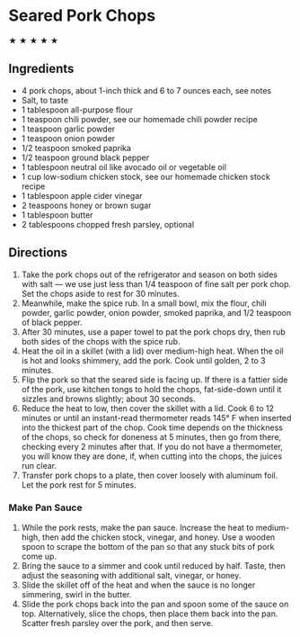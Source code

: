 # Seared Pork Chops #

&#9733; &#9733; &#9733; &#9733; &#9733;

## Ingredients ##

- 4 pork chops, about 1-inch thick and 6 to 7 ounces each, see notes
- Salt, to taste
- 1 tablespoon all-purpose flour
- 1 teaspoon chili powder, see our homemade chili powder recipe
- 1 teaspoon garlic powder
- 1 teaspoon onion powder
- 1/2 teaspoon smoked paprika
- 1/2 teaspoon ground black pepper
- 1 tablespoon neutral oil like avocado oil or vegetable oil
- 1 cup low-sodium chicken stock, see our homemade chicken stock recipe
- 1 tablespoon apple cider vinegar
- 2 teaspoons honey or brown sugar
- 1 tablespoon butter
- 2 tablespoons chopped fresh parsley, optional

## Directions ##

1. Take the pork chops out of the refrigerator and season on both sides with salt — we use just less than 1/4 teaspoon of fine salt per pork chop. Set the chops aside to rest for 30 minutes.
2. Meanwhile, make the spice rub. In a small bowl, mix the flour, chili powder, garlic powder, onion powder, smoked paprika, and 1/2 teaspoon of black pepper.
3. After 30 minutes, use a paper towel to pat the pork chops dry, then rub both sides of the chops with the spice rub.
4. Heat the oil in a skillet (with a lid) over medium-high heat. When the oil is hot and looks shimmery, add the pork. Cook until golden, 2 to 3 minutes.
5. Flip the pork so that the seared side is facing up. If there is a fattier side of the pork, use kitchen tongs to hold the chops, fat-side-down until it sizzles and browns slightly; about 30 seconds.
6. Reduce the heat to low, then cover the skillet with a lid. Cook 6 to 12 minutes or until an instant-read thermometer reads 145° F when inserted into the thickest part of the chop. Cook time depends on the thickness of the chops, so check for doneness at 5 minutes, then go from there, checking every 2 minutes after that. If you do not have a thermometer, you will know they are done, if, when cutting into the chops, the juices run clear.
7. Transfer pork chops to a plate, then cover loosely with aluminum foil. Let the pork rest for 5 minutes.

### Make Pan Sauce ###

1. While the pork rests, make the pan sauce. Increase the heat to medium-high, then add the chicken stock, vinegar, and honey. Use a wooden spoon to scrape the bottom of the pan so that any stuck bits of pork come up.
2. Bring the sauce to a simmer and cook until reduced by half. Taste, then adjust the seasoning with additional salt, vinegar, or honey.
3. Slide the skillet off of the heat and when the sauce is no longer simmering, swirl in the butter.
4. Slide the pork chops back into the pan and spoon some of the sauce on top. Alternatively, slice the chops, then place them back into the pan. Scatter fresh parsley over the pork, and then serve.
